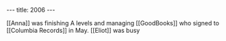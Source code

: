 --- title: 2006 ---

[[Anna]] was finishing A levels and managing [[GoodBooks]] who signed to [[Columbia Records]] in May.
[[Eliot]] was busy
